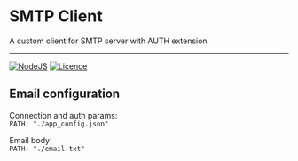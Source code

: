# SMTP Client
A custom client for SMTP server with AUTH extension

---

[![NodeJS](https://img.shields.io/badge/node.js-6DA55F?style=for-the-badge&logo=node.js&logoColor=white)](https://nodejs.org/)
[![Licence](https://img.shields.io/github/license/Ileriayo/markdown-badges?style=for-the-badge)](./LICENSE)
## Email configuration
Connection and auth params:  
`PATH: "./app_config.json"`  

Email body:  
`PATH: "./email.txt"`